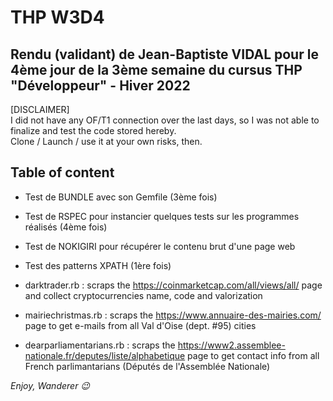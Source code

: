 # THP W3D4

## Rendu (validant) de Jean-Baptiste VIDAL pour le 4ème jour de la 3ème semaine du cursus THP "Développeur" - Hiver 2022

[DISCLAIMER]  
I did not have any OF/T1 connection over the last days, so I was not able to finalize and test the code stored hereby.  
Clone / Launch / use it at your own risks, then.  

## Table of content

- Test de BUNDLE avec son Gemfile (3ème fois)
- Test de RSPEC pour instancier quelques tests sur les programmes réalisés (4ème fois)
- Test de NOKIGIRI pour récupérer le contenu brut d'une page web
- Test des patterns XPATH (1ère fois)
  

- darktrader.rb : scraps the https://coinmarketcap.com/all/views/all/ page and collect cryptocurrencies name, code and valorization
- mairiechristmas.rb : scraps the https://www.annuaire-des-mairies.com/ page to get e-mails from all Val d'Oise (dept. #95) cities
- dearparliamentarians.rb : scraps the https://www2.assemblee-nationale.fr/deputes/liste/alphabetique page to get contact info from all French parlimantarians (Députés de l'Assemblée Nationale)

_Enjoy, Wanderer :wink:_
